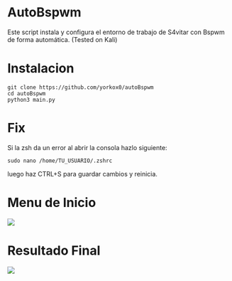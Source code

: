 # AutoBspwm
Este script instala y configura el entorno de trabajo de S4vitar con Bspwm de forma automática.
(Tested on Kali)

# Instalacion

```
git clone https://github.com/yorkox0/autoBspwm
cd autoBspwm
python3 main.py
```
# Fix

Si la zsh da un error al abrir la consola hazlo siguiente:
```
sudo nano /home/TU_USUARIO/.zshrc 
```
luego haz CTRL+S para guardar cambios y reinicia.

# Menu de Inicio

  <img src="https://i.imgur.com/iofNJ8c.png" />

# Resultado Final

  <img src="https://i.imgur.com/Eo1Zmft.png" />

